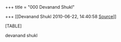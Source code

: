 +++
title = "000 Devanand Shukl"

+++
[[Devanand Shukl	2010-06-22, 14:40:58 [Source](https://groups.google.com/g/bvparishat/c/fExUKDWDcyY)]]



  

  
  
  
  

[TABLE]





devanand shukl  

  

